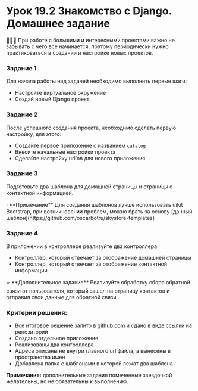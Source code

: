 # Урок 19.2 Знакомство с Django. Домашнее задание

<aside>
👨🏻‍💻 При работе с большими и интересными проектами важно не забывать с чего все начинается, поэтому периодически нужно практиковаться в создании и настройке новых проектов.

</aside>

### Задание 1

Для начала работы над задачей необходимо выполнить первые шаги:

- Настройте виртуальное окружение
- Создай новый Django проект

### Задание 2

После успешного создания проекта, необходимо сделать первую настройку, для этого:

- Создайте первое приложение с названием `catalog`
- Внесите начальные настройки проекта
- Сделайте настройку url’ов для нового приложения

### Задание 3

Подготовьте два шаблона для домашней страницы и страницы с контактной информацией. 

<aside>
ℹ️ **Примечание**
Для создания шаблонов лучше использовать uikit Bootstrap, при возникновении проблем, можно брать за основу [данный шаблон](https://github.com/oscarbotru/skystore-templates)

</aside>

### Задание 4

В приложении в контроллере реализуйте два контроллера:

- Контроллер, который отвечает за отображение домашней страницы
- Контроллер, который отвечает за отображение контактной информации

<aside>
⭐ **Дополнительное задание** 
Реализуйте обработку сбора обратной связи от пользователя, который зашел на страницу контактов и отправил свои данные для обратной связи.

</aside>

### Критерии решения:

- Все итоговое решение залито в [github.com](http://github.com) и сдано в виде ссылки на репозиторий
- Создано отдельное приложение
- Реализованы два контроллера
- Адреса описаны не внутри главного url файла, а вынесены в пространства имен
- Добавлена папка с шаблонами в которой лежат два шаблона

**Примечание:** дополнительные задания помеченные звездочкой желательны, но не обязательны к выполнению.
